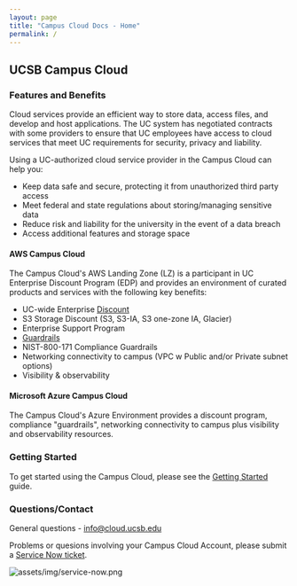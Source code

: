 ```yaml
---
layout: page
title: "Campus Cloud Docs - Home"
permalink: /
---
```

## UCSB Campus Cloud

### Features and Benefits

Cloud services provide an efficient way to store data, access files, and develop and host applications.
The UC system has negotiated contracts with some providers to ensure that UC employees have access to cloud services
that meet UC requirements for security, privacy and liability.

Using a UC-authorized cloud service provider in the Campus Cloud can help you:

*   Keep data safe and secure, protecting it from unauthorized third party access
*   Meet federal and state regulations about storing/managing sensitive data
*   Reduce risk and liability for the university in the event of a data breach
*   Access additional features and storage space

#### AWS Campus Cloud

The Campus Cloud's AWS Landing Zone (LZ) is a participant in UC Enterprise Discount Program (EDP)
and provides an environment of curated products and services with the following key benefits:

*   UC-wide Enterprise [Discount](https://cio.ucop.edu/uc-gets-discount-for-amazon-web-services/)
*   S3 Storage Discount (S3, S3-IA, S3 one-zone IA, Glacier)
*   Enterprise Support Program
*   [Guardrails](glossary#guardrails)
*   NIST-800-171 Compliance Guardrails
*   Networking connectivity to campus (VPC w Public and/or Private subnet options)
*   Visibility & observability

#### Microsoft Azure Campus Cloud
The Campus Cloud's Azure Environment provides a discount program, compliance "guardrails", networking connectivity to campus plus visibility and observability resources.

### Getting Started

To get started using the Campus Cloud, please see the [Getting Started](getting-started) guide.

### Questions/Contact

General questions - info@cloud.ucsb.edu

Problems or quesions involving your Campus Cloud Account, please submit a [Service Now ticket](http://servicenow.ucsb.edu/).

![assets/img/service-now.png]({{site.url}}assets/img/service-now.png)
